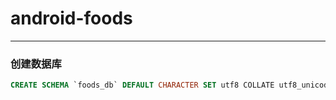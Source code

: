 # android-foods
---
### 创建数据库
```sql
CREATE SCHEMA `foods_db` DEFAULT CHARACTER SET utf8 COLLATE utf8_unicode_ci ;
```

